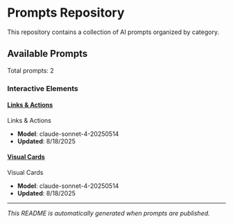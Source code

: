 # Prompts Repository

This repository contains a collection of AI prompts organized by category.

## Available Prompts

Total prompts: 2

### Interactive Elements

#### [Links & Actions](./prompts/links-actions/prompt.md)

Links & Actions

- **Model**: claude-sonnet-4-20250514
- **Updated**: 8/18/2025

#### [Visual Cards](./prompts/visual-cards/prompt.md)

Visual Cards

- **Model**: claude-sonnet-4-20250514
- **Updated**: 8/18/2025


---

*This README is automatically generated when prompts are published.*
